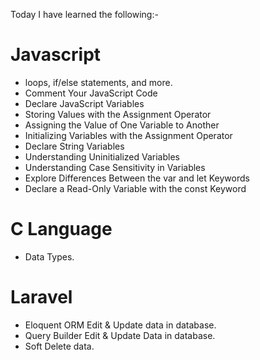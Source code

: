 Today I have learned the following:-

# Javascript
- loops, if/else statements, and more.
- Comment Your JavaScript Code
- Declare JavaScript Variables
- Storing Values with the Assignment Operator
- Assigning the Value of One Variable to Another
- Initializing Variables with the Assignment Operator
- Declare String Variables
- Understanding Uninitialized Variables
- Understanding Case Sensitivity in Variables
- Explore Differences Between the var and let Keywords
- Declare a Read-Only Variable with the const Keyword

# C Language
- Data Types.

# Laravel
- Eloquent ORM Edit & Update data in database.
- Query Builder Edit & Update Data in database.
- Soft Delete data.